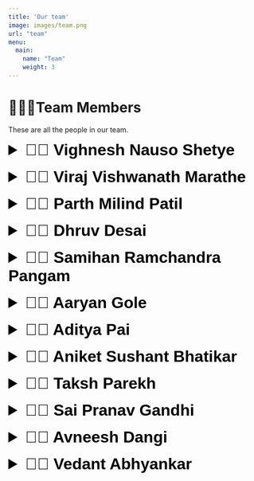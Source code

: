 ```yaml
---
title: 'Our team'
image: images/team.png
url: "team"
menu:
  main:
    name: "Team"
    weight: 3
---
```


# 👨🏽‍💻Team Members
 These are all the people in our team.

<details>
<summary style="font-size:32px; font-weight:bold; color: black; font-family: 'Poppins', sans-serif;">👨‍💻 Vighnesh Nauso Shetye</summary>

I am a student studying in class 9th. I like to learn and explore various aspects of technology including coding, robotics, the internet and so on.

### My Achievements:

1. 2nd rank at Jigyasa international problem solving fair competition
2. 1st place in state-level Codeavour 2021
3. 3rd place in national level Tcs rural quiz.
4. 1st place in smart school hackathon
5. 2nd place in the Indian technology and Science festival.

</details>

<br>
<details>
<summary style="font-size:32px; font-weight:bold; color: black; font-family: 'Poppins', sans-serif;">👨‍💻  Viraj Vishwanath Marathe</summary>
I am Viraj Vishwanath Marathe, I am 12 years old and studying in 7th Std at DR. K.B. Hedgewar Vidyamandir Karapur Tisk Sankhali Goa.

### My Achievements:

1) Smart India Hackathon 2022- junior category. Developed an App for a Dementia patient. 
2) Viraj got opportunity to interact with Hon'able PM Narendra Modiji on 25th August at Ahmedabad. 
3) NCRC 2022 by SP robotics - national level first prize in Junior category.  Prize of Rs 1 lakh.
4) Google Code to learn 2021- Finalist in top 5 at national level
5) MIT Appathon  2022- App featured in top 8 at international level
6) MIT appathon 2021-  won 3rd prize in popular category with team Legogoa 
7) Moonshot hackathon- 1st prize in app development ( all India level) 2021
8) IIT Guwahati- 1st prize in website development ( all India level) 2021
9) SP robotics NCRC competition 2020 -  place top 10 finalists , Out of the box thinking ( All Indialevel )
10) Asier Computers- Robotics prize ( state level) 2020

![viraj](/images/team_members/viraj.png)
</details>
<br>
<details>
<summary style="font-size:32px; font-weight:bold; color: black; font-family: 'Poppins', sans-serif;">👨‍💻 Parth Milind Patil</summary>
I am an enthusiastic boy. I love coding and making robots. I have made many robots. I have made a few games using JAVA, PYTHON, HTML, ANDROID and C++.

### My Achievements:

1) I achieved Zonal Rank 4 in Maharashtra and Goa Zone in the SOF INTERNATIONAL ENGLISH OLYMPIAD IN 2021- 22.
<!-- ![parth](/images/team_members/viraj.png) -->
</details>

<br>
<details>
<summary style="font-size:32px; font-weight:bold; color: black; font-family: 'Poppins', sans-serif;">👨‍💻 Dhruv Desai</summary>
My hobbies are playing chess, programming, learning new things and building and designing machines.



### My Achievements:

1) 2nd place in All Goa Vedic Mathematics Test.
2) Gold Medal in International Mathematics Olympiad 2021.
3) Received proficiency in 2nd and 3rd grade.
4) Won many chess competitions in categories such as U-7, U-9, U-11.
5) Won first prize in GK quiz in school.
<!-- ![viraj](/images/team_members/viraj.png) -->
</details>

<br>
<details>
<summary style="font-size:32px; font-weight:bold; color: black; font-family: 'Poppins', sans-serif;">👨‍💻 Samihan Ramchandra Pangam</summary>
I study in the 9th grade from Mushtifund. I like programming. I KNOW ARDUINO, Python, Scratch, Javascript, HTML and CSS. Also started learning Java.



### My Achievements:

1)Coding competition 2021 2nd in Tiswadi Taluka
2) ATL Marathon 2021 our Auto Oxi model selected in the national level top 350
3) Selected for 2 weeks of IBM internship
4) Our Smart Speed Signages is selected for zonal level western India science competition. Mumbai, we will represent Goa
<!-- ![viraj](/images/team_members/viraj.png) -->
</details>

<br>
<details>
<summary style="font-size:32px; font-weight:bold; color: black; font-family: 'Poppins', sans-serif;">👨‍💻 Aaryan Gole</summary>
I like to do Java and Python programming and do things with Arduino.

### My Achievements:
1) Achieved 3rd Runner Up in UCMAS Abacus and Mental Arithmetic International Competition 2015.
2) Completed E Office Coarse and secured 96% from Manipal Institute of Computer Education.
3) Achieved 9th place in ATL Marathon 2021.
4) Completed 2 week IBM Internship.

![aaryan](/images/team_members/aaryan.jpg)
</details>

<br>
<details>
<summary style="font-size:32px; font-weight:bold; color: black; font-family: 'Poppins', sans-serif;">👨‍💻 Aditya Pai</summary>
Studying in class 11, Commerce stream in Sharada Mandir School, Miramar, I am always on the lookout to learn new things and keep myself updated about what is happening in the world. If I am not doing that, I can be found strumming my guitar or checking out food which I haven’t tried before. Cycling and travelling are my other favourite things to do, along with a game of chess every now and then. Basketball and soccer are my favourite sports which I play on and off.

### My Achievements:

1) National level finalist in the cube sat competition organized by NDRF in association with 2) 2) Institution of Engineers on the occasion of Vikram Sarabhai Centenary year 2020.
3) Ranked 13 in All Goa Mathematics Competition 2019
4) State-level top 3 French Olympiad 2020
5) ICSE board scored 95% aggregate 2022
6) Selected as Top 40 All Goa Fomento scholar 2018

![aditya](/images/team_members/aditya.jpeg)
</details>

<br>
<details>
<summary style="font-size:32px; font-weight:bold; color: black; font-family: 'Poppins', sans-serif;">👨‍💻 Aniket Sushant Bhatikar</summary>
I am 14 years old, studying in class 9th, Mushtifund High School. My hobbies are developing games, apps and animations and designing design videos. Besides robotics, I like playing football and solving mathematics problems. I also like building best from waste, clay modelling and drawing.

### My Achievements:
1) 1st Prize at Taluka level Lantern designing competition using Scratch programming organized by CARES GOA.
2) Trendsetter award awarded by CARES GOA.
3) Represented at SCI-FFI 2022 with the project, Smart Charging System.
4) Project selected by State Level Western India Science Fair 2022-23 (4th place) and will represent Goa at Nehru Science Centre Mumbai(Zonal level).

![aniket](/images/team_members/aniket.jpg)
</details>

<br>
<details>
<summary style="font-size:32px; font-weight:bold; color: black; font-family: 'Poppins', sans-serif;">👨‍💻 Taksh Parekh</summary>
I have a lot of interests in sports and academics. I have experience in coding with JavaScript and Python. I play Table Tennis and Soccer. I am going to soon start playing the Drums.

### My Achievements:

1) I have won many tournaments in sports such as cricket, football and table tennis.
2) I have completed 3 years in acting and have achieved a diploma for it.
3) I won a competition where we had to pitch an idea to investors and raise funding for it. 
4) I have come 2nd in the LogiQids competition.

![viraj](/images/team_members/taksh.png)
</details>


<br>
<details>
<summary style="font-size:32px; font-weight:bold; color: black; font-family: 'Poppins', sans-serif;">👨‍💻 Sai Pranav Gandhi</summary>
Saipranav is a Lego enthusiast who has been playing and building with Lego since the age of 5.

### My Achievements:

1) Conducted multiple workshops on LEGO robotics
2) Made presentations to kids on the topic ‘Learning from toys’, the first one was at the age of 6
3) Participating in Lego robotics competitions since 2018. won the ‘Most inspirational team award’ for First Lego League in 2019 and was ranked one of the top national teams for World Robot olympiad in 2019
4) Won the Regional level and National Level championship at the MakeX robotics competition
5) Won the top prize in the MakeinGoa competition in 2020 for building a unique robot.
6) Won multiple awards at school level chess
7) Won multiple awards for the academic olympiads.
8) Secured finalist’s top 5 positions at the MIT app Hackathon contest.
9) Secured 7th rank at the Annual Bebras Competition
<!-- ![viraj](/images/team_members/viraj.png) -->
</details>


<br>
<details>
<summary style="font-size:32px; font-weight:bold; color: black; font-family: 'Poppins', sans-serif;">👨‍💻 Avneesh Dangi</summary>
Hello! My name is Avneesh and I’m 13 years old. I like sports and video games.

### My Achievements:

1) I have received a black belt in karate.
2) I can code in scratch and Kojo.
3) I have swum across the Mandovi river.
4) I have taken part and won in many olympiads.
![avneesh](/images/team_members/avneesh.jpg)
</details>

<br>
<details>
<summary style="font-size:32px; font-weight:bold; color: black; font-family: 'Poppins', sans-serif;">👨‍💻 Vedant Abhyankar</summary>
I am based out of Delhi and am going to be remote working for this project. I have achieved a lot and here is a small list of them.

### My Achievements:

1) As part of a team, awarded the third prize in the People's Choice Category of the global coding competition called MIT Appathon for Good, organized by the Massachusetts Institute of Technology, USA, for two consecutive years, 2021 and 2022
2) Participated in competitions like the World Robotics Olympiad (WRO) and reached the National Level round in WRO 2019.
3) During the COVID pandemic lockdown, I utilized the opportunity of learning coding through online courses in Scratch, MIT App Inventor and Arduino. I harnessed my learnings to make an App to promote hand washing as a hygiene practice to prevent COVID, as well as a Lockdown Game that aimed at sensitizing people about the importance of using masks. These endeavours were covered in an article in a national Indian newspaper called Times of India (copy uploaded as document). I have been honing his skills in coding through advanced courses in Python, Java and C++. In order to reach out and provide guidance to aspiring coders, I run a YouTube Technology Channel called 'Coders Destiny', which is accessible through this URL; https://www.youtube.com/channel/UCS2t05AOaPmeNaQLkHciZvw Two of the Apps developed by me are featured on Google Playstore and are available for download: a metric unit conversion App and a fitness App. Vedant does coding, robotics and technology related activities for around 10 hours a week.

![viraj](/images/team_members/vedant.jpg)
</details>